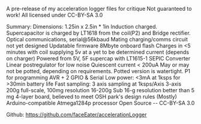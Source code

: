 A pre-release of my acceleration logger files for critique
	Not guaranteed to work!
	All licensed under CC-BY-SA 3.0

Summary:
    Dimensions: 1.25in x 2.5in * 1in
    Induction charged. Supercapacitor is charged by LT1618 from the coil(P2) and Bridge rectifier.
    Optical communications, serial@56kbaud
    Mating charging/comms circuit not yet designed
    Updatable firmware
    8Mbyte onboard flash
    Charges in <5 minutes with coil supplying 5v at a yet to be determined current (depends on charger)
    Powered from 5V, 5F supercap with LT1615-1 SEPIC Converter
    Linear postregulator for low noise
    Quiescent current < 200uA
    May or may not be potted, depending on requirements. Potted version is watertight.
    P1 for programming AVR + 2 GPIO & Serial
    Low power: <3mA at 1ksps for >30min battery life
    Fast sampling: 3 axis sampling at 1ksps/Axis
    3-axis
    200g full-scale, 100mg resolution 16-200g
    Sub 16-g resolution better than 5 mg
    4-layer board, believed to meet OSH park's design rules
    (Mostly) Arduino-compatible
    Atmega1284p processor
    Open Source -- CC-BY-SA 3.0

Github: https://github.com/faceEater/accelerationLogger
